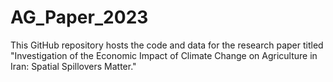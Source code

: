 # AG_Paper_2023
This GitHub repository hosts the code and data for the research paper titled "Investigation of the Economic Impact of Climate Change on Agriculture in Iran: Spatial Spillovers Matter."
